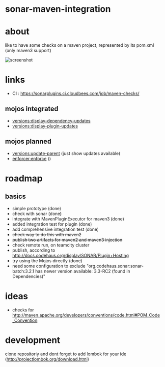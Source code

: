 sonar-maven-integration
=======================


# about #

like to have some checks on a maven project, represented by its pom.xml (only maven3 support)

![screenshot](https://github.com/SonarCommunity/sonar-maven-checks/blob/master/src/main/docs/screenshot.png?raw=true "screenshot")

# links #
* CI : https://sonarplugins.ci.cloudbees.com/job/maven-checks/

## mojos integrated ##

* [versions:display-dependency-updates](http://mojo.codehaus.org/versions-maven-plugin/display-dependency-updates-mojo.html)
* [versions:display-plugin-updates](http://mojo.codehaus.org/versions-maven-plugin/display-plugin-updates-mojo.html)

## mojos planned ##
* [versions:update-parent](http://mojo.codehaus.org/versions-maven-plugin/update-parent-mojo.html) (just show updates available)
* [enforcer:enforce](http://maven.apache.org/plugins/maven-enforcer-plugin/enforce-mojo.html) ()


# roadmap #

## basics ##
* simple prototype (done)
* check with sonar (done)
* integrate with MavenPluginExecutor for maven3 (done)
* added integration test for plugin (done)
* add comprehensive integration test (done)
* <del>check way to do this with maven2</del>
* <del>publish two artifacts for maven2 and maven3 injection</del>
* check remote run, on teamcity cluster
* publish, according to http://docs.codehaus.org/display/SONAR/Plugin+Hosting
* try using the Mojos directly (done)
* need some configuration to exclude "org.codehaus.sonar:sonar-batch:3.2.1 has newer version available: 3.3-RC2 (found in Dependencies)"


# ideas #
* checks for http://maven.apache.org/developers/conventions/code.html#POM_Code_Convention

# development #
clone repositoriy and dont forget to add lombok for your ide (http://projectlombok.org/download.html)